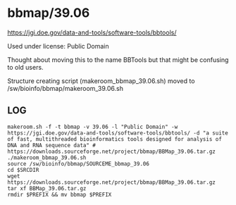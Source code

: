 bbmap/39.06
===========

<https://jgi.doe.gov/data-and-tools/software-tools/bbtools/>

Used under license:
Public Domain


Thought about moving this to the name BBTools but that might be confusing to old users.

Structure creating script (makeroom_bbmap_39.06.sh) moved to /sw/bioinfo/bbmap/makeroom_39.06.sh

LOG
---

    makeroom.sh -f -t bbmap -v 39.06 -l "Public Domain" -w https://jgi.doe.gov/data-and-tools/software-tools/bbtools/ -d "a suite of fast, multithreaded bioinformatics tools designed for analysis of DNA and RNA sequence data" # https://downloads.sourceforge.net/project/bbmap/BBMap_39.06.tar.gz
    ./makeroom_bbmap_39.06.sh 
    source /sw/bioinfo/bbmap/SOURCEME_bbmap_39.06
    cd $SRCDIR
    wget https://downloads.sourceforge.net/project/bbmap/BBMap_39.06.tar.gz
    tar xf BBMap_39.06.tar.gz 
    rmdir $PREFIX && mv bbmap $PREFIX

